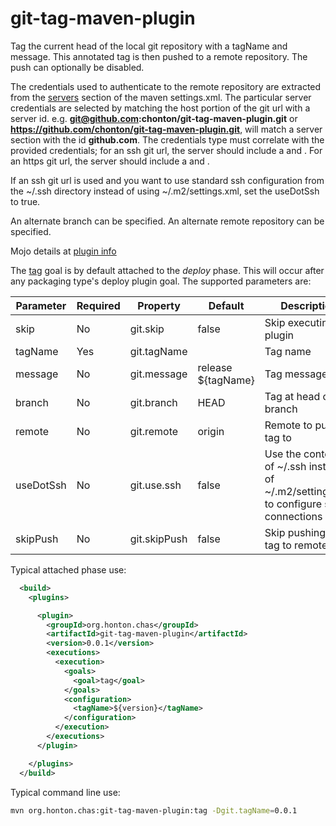 # git-tag-maven-plugin

Tag the current head of the local git repository with a tagName and message.  This annotated tag is
then pushed to a remote repository.  The push can optionally be disabled.

The credentials used to authenticate to the remote repository are extracted from the
[servers](https://maven.apache.org/settings.html#Servers) section of the maven settings.xml.  The
particular server credentials are selected by matching the host portion of the git url with a server id.
e.g. **git@github.com:chonton/git-tag-maven-plugin.git** or **https://github.com/chonton/git-tag-maven-plugin.git**,
will match a server section with the id **github.com**.  The credentials type must correlate with the
provided credentials; for an ssh git url, the server should include a <privateKey> and <passphrase>.
For an https git url, the server should include a <username> and <password>.

If an ssh git url is used and you want to use standard ssh configuration from the ~/.ssh directory
instead of using ~/.m2/settings.xml, set the useDotSsh to true. 

An alternate branch can be specified. An alternate remote repository can be specified.

Mojo details at [plugin info](https://chonton.github.io/git-tag-maven-plugin/0.0.1/plugin-info.html)

The [tag](https://chonton.github.io/git-tag-maven-plugin/0.0.1/tag.html) goal is by default
attached to the *deploy* phase.  This will occur after any packaging type's deploy plugin goal.  The
supported parameters are:

| Parameter | Required | Property | Default | Description |
|-----------|----------|----------|---------|-------------|
|skip       | No       |git.skip  |false    |Skip executing the plugin |
|tagName    | Yes      |git.tagName|         |Tag name     |
|message    | No       |git.message|release ${tagName}|Tag message|
|branch     | No       |git.branch|HEAD     |Tag at head of this branch|
|remote     | No       |git.remote|origin   |Remote to push tag to|
|useDotSsh  | No       |git.use.ssh|false   |Use the contents of ~/.ssh instead of ~/.m2/settings.xml to configure ssh connections|
|skipPush   | No       |git.skipPush|false  |Skip pushing the tag to remote|

Typical attached phase use:

```xml
  <build>
    <plugins>

      <plugin>
        <groupId>org.honton.chas</groupId>
        <artifactId>git-tag-maven-plugin</artifactId>
        <version>0.0.1</version>
        <executions>
          <execution>
            <goals>
              <goal>tag</goal>
            </goals>
            <configuration>
              <tagName>${version}</tagName>
            </configuration>
          </execution>
        </executions>
      </plugin>

    </plugins>
  </build>
```

Typical command line use:
```sh
mvn org.honton.chas:git-tag-maven-plugin:tag -Dgit.tagName=0.0.1
```
